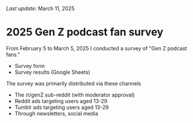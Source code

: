 *Last update*: March 11, 2025

# 2025 Gen Z podcast fan survey

From February 5 to March 5, 2025 I conducted a survey of "Gen Z podcast fans."

- Survey form
- Survey results (Google Sheets)

The survey was primarily distributed via these channels

- The /r/genZ sub-reddit (with moderator approval)
- Reddit ads targeting users aged 13-29
- Tumblr ads targeting users aged 13-29
- Through newsletters, social media

